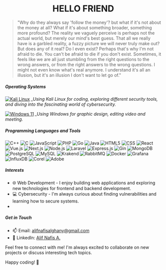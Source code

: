 <h1 align="center">HELLO FRIEND</h1>

> "Why do they always say 'follow the money'? but what if it's not about the money at all? What if it's about something broader, something more profound? The reality we vaguely perceive is perhaps not the actual world, but merely our mind's best guess. That all we really have is a garbled reality, a fuzzy picture we will never truly make out?  But does any of it real? Do I even exist? Perhaps that's why I'm not afraid to die. You can't be afraid to die if you don't exist. Sometimes, it feels like we are all just stumbling from the right questions to the wrong answers, or from the right answers to the wrong questions.  I might not even know what's real anymore. I understand it's all an illusion, but it's an illusion I don't want to let go of."

##### Operating Systems
[![Kali Linux](https://img.shields.io/badge/-Kali%20Linux-557C94?style=flat-square&logo=kali-linux&logoColor=white)](https://www.kali.org/)
*_Using Kali Linux for coding, exploring different security tools, and diving into the fascinating world of cybersecurity.*

[![Windows 11](https://img.shields.io/badge/-Windows%2011-0078D6?style=flat-square&logo=windows&logoColor=white)](https://www.microsoft.com/software-download/windows11)
*_Using Windows for graphic design, editing video and meeting.*

##### Programming Languages and Tools
![C++](https://img.shields.io/badge/-C++-00599C?style=flat-square&logo=cplusplus&logoColor=white)
![C](https://img.shields.io/badge/-C-A8B9CC?style=flat-square&logo=c&logoColor=white)
![JavaScript](https://img.shields.io/badge/-JavaScript-F7DF1E?style=flat-square&logo=javascript&logoColor=black)
![PHP](https://img.shields.io/badge/-PHP-777BB4?style=flat-square&logo=php&logoColor=white)
![Go](https://img.shields.io/badge/-Go-00ADD8?style=flat-square&logo=go&logoColor=white)
![Java](https://img.shields.io/badge/-Java-007396?style=flat-square&logo=java&logoColor=white)
![HTML5](https://img.shields.io/badge/-HTML5-E34F26?style=flat-square&logo=html5&logoColor=white)
![CSS](https://img.shields.io/badge/-CSS-1572B6?style=flat-square&logo=css3&logoColor=white)
![React](https://img.shields.io/badge/-React-61DAFB?style=flat-square&logo=react&logoColor=white)
![Vue.js](https://img.shields.io/badge/-Vue.js-4FC08D?style=flat-square&logo=vue.js&logoColor=white)
![Next.js](https://img.shields.io/badge/-Next.js-000000?style=flat-square&logo=next.js&logoColor=white)
![Node.js](https://img.shields.io/badge/-Node.js-339933?style=flat-square&logo=node.js&logoColor=white)
![Laravel](https://img.shields.io/badge/-Laravel-FF2D20?style=flat-square&logo=laravel&logoColor=white)
![Express.js](https://img.shields.io/badge/-Express.js-000000?style=flat-square&logo=express&logoColor=white)
![Gin](https://img.shields.io/badge/-Gin-00ADD8?style=flat-square&logo=go&logoColor=white)
![MongoDB](https://img.shields.io/badge/-MongoDB-47A248?style=flat-square&logo=mongodb&logoColor=white)
![PostgreSQL](https://img.shields.io/badge/-PostgreSQL-336791?style=flat-square&logo=postgresql&logoColor=white)
![MySQL](https://img.shields.io/badge/-MySQL-4479A1?style=flat-square&logo=mysql&logoColor=white)
![Krakend](https://img.shields.io/badge/-Krakend-1064ee?style=flat-square&logo=krakend&logoColor=white)
![RabbitMQ](https://img.shields.io/badge/-RabbitMQ-FF6600?style=flat-square&logo=rabbitmq&logoColor=white)
![Docker](https://img.shields.io/badge/-Docker-2496ED?style=flat-square&logo=docker&logoColor=white)
![Grafana](https://img.shields.io/badge/-Grafana-ffa500?style=flat-square&logo=grafana&logoColor=white)
![InfluxDB](https://img.shields.io/badge/-InfluxDB-b818b3?style=flat-square&logo=influxdb&logoColor=white)
![Corel](https://img.shields.io/badge/-CorelDraw-1cb36c?style=flat-square&logo=coreldraw&logoColor=white)
![Adobe](https://img.shields.io/badge/-Adobe-00005b?style=flat-square&logo=adobe&logoColor=9999ff)

##### Interests
- :globe_with_meridians: Web Development - I enjoy building web applications and exploring new technologies for frontend and backend development.
- :computer: Cybersecurity - I'm always curious about finding vulnerabilities and learning how to secure systems.
- 
##### Get in Touch
- :mailbox: Email: [alifnafisalghany@gmail.com](mailto:alifnafisalghany@gmail.com)
- :briefcase: LinkedIn: [Alif Nafis A.](https://www.linkedin.com/in/alif-nafis-alghany-703542253/)

Feel free to connect with me! I'm always excited to collaborate on new projects or discuss interesting tech topics.

Happy coding! 🚀
